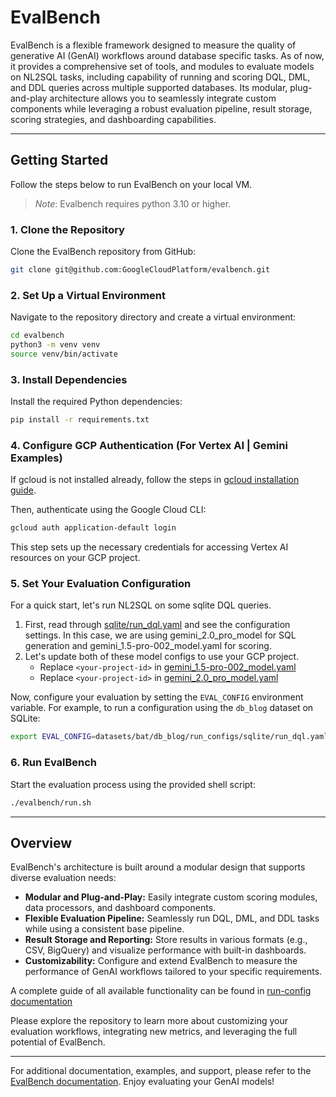 # EvalBench

EvalBench is a flexible framework designed to measure the quality of generative AI (GenAI) workflows around database specific tasks. As of now, it provides a comprehensive set of tools, and modules to evaluate models on NL2SQL tasks, including capability of running and scoring DQL, DML, and DDL queries across multiple supported databases. Its modular, plug-and-play architecture allows you to seamlessly integrate custom components while leveraging a robust evaluation pipeline, result storage, scoring strategies, and dashboarding capabilities.

---

## Getting Started

Follow the steps below to run EvalBench on your local VM.
> *Note*: Evalbench requires python 3.10 or higher.

### 1. Clone the Repository

Clone the EvalBench repository from GitHub:

```bash
git clone git@github.com:GoogleCloudPlatform/evalbench.git
```

### 2. Set Up a Virtual Environment

Navigate to the repository directory and create a virtual environment:

```bash
cd evalbench
python3 -m venv venv
source venv/bin/activate
```

### 3. Install Dependencies

Install the required Python dependencies:

```bash
pip install -r requirements.txt
```

### 4. Configure GCP Authentication (For Vertex AI | Gemini Examples)

If gcloud is not installed already, follow the steps in [gcloud installation guide](https://cloud.google.com/sdk/docs/install#installation_instructions).

Then, authenticate using the Google Cloud CLI:

```bash
gcloud auth application-default login
```

This step sets up the necessary credentials for accessing Vertex AI resources on your GCP project.

### 5. Set Your Evaluation Configuration

For a quick start, let's run NL2SQL on some sqlite DQL queries.

1. First, read through [sqlite/run_dql.yaml](/datasets/bat/db_blog/run_configs/sqlite/run_dql.yaml) and see the configuration settings. In this case, we are using gemini_2.0_pro_model for SQL generation and gemini_1.5-pro-002_model.yaml for scoring.
1. Let's update both of these model configs to use your GCP project.
   - Replace `<your-project-id>` in [gemini_1.5-pro-002_model.yaml](/datasets/bat/db_blog/model_configs/gemini_1.5-pro-002_model.yaml)
   - Replace `<your-project-id>` in [gemini_2.0_pro_model.yaml](/datasets/bat/db_blog/model_configs/gemini_2.0_pro_model.yaml)

Now, configure your evaluation by setting the `EVAL_CONFIG` environment variable. For example, to run a configuration using the `db_blog` dataset on SQLite:

```bash
export EVAL_CONFIG=datasets/bat/db_blog/run_configs/sqlite/run_dql.yaml
```

### 6. Run EvalBench

Start the evaluation process using the provided shell script:

```bash
./evalbench/run.sh
```

---

## Overview

EvalBench's architecture is built around a modular design that supports diverse evaluation needs:
- **Modular and Plug-and-Play:** Easily integrate custom scoring modules, data processors, and dashboard components.
- **Flexible Evaluation Pipeline:** Seamlessly run DQL, DML, and DDL tasks while using a consistent base pipeline.
- **Result Storage and Reporting:** Store results in various formats (e.g., CSV, BigQuery) and visualize performance with built-in dashboards.
- **Customizability:** Configure and extend EvalBench to measure the performance of GenAI workflows tailored to your specific requirements.

A complete guide of all available functionality can be found in [run-config documentation](/docs/configs/run-config.md)

Please explore the repository to learn more about customizing your evaluation workflows, integrating new metrics, and leveraging the full potential of EvalBench.

---
For additional documentation, examples, and support, please refer to the [EvalBench documentation](https://github.com/GoogleCloudPlatform/evalbench). Enjoy evaluating your GenAI models!
